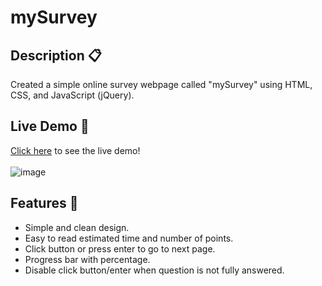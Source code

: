# mySurvey
## Description 📋
Created a simple online survey webpage called "mySurvey" using HTML, CSS, and JavaScript (jQuery).
## Live Demo 🔗
<a href="https://x4z7k.csb.app/" target="_blank">Click here</a> to see the live demo! <br><br>
![image](https://user-images.githubusercontent.com/81090746/147466570-208813c9-5c66-4bf7-8e6e-e0190754d41f.png)
## Features 🌅 
<ul>
  <li>Simple and clean design.</li>
  <li>Easy to read estimated time and number of points.</li>
  <li>Click button or press enter to go to next page.</li>
  <li>Progress bar with percentage.</li>
  <li>Disable click button/enter when question is not fully answered.</li>
</ul>

